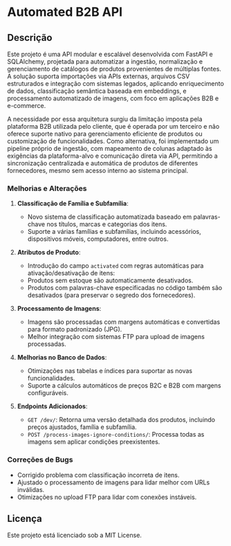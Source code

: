    # Automated B2B API

   ## Descrição

   Este projeto é uma API modular e escalável desenvolvida com FastAPI e SQLAlchemy, projetada para automatizar a ingestão, normalização e gerenciamento de catálogos de produtos provenientes de múltiplas fontes. A solução suporta importações via APIs externas, arquivos CSV estruturados e integração com sistemas legados, aplicando enriquecimento de dados, classificação semântica baseada em embeddings, e processamento automatizado de imagens, com foco em aplicações B2B e e-commerce.

  A necessidade por essa arquitetura surgiu da limitação imposta pela plataforma B2B utilizada pelo cliente, que é operada por um terceiro e não oferece suporte nativo para gerenciamento eficiente de produtos ou customização de funcionalidades. Como alternativa, foi implementado um pipeline próprio de ingestão, com mapeamento de colunas adaptado às exigências da plataforma-alvo e comunicação direta via API, permitindo a sincronização centralizada e automática de produtos de diferentes fornecedores, mesmo sem acesso interno ao sistema principal.

   ### Melhorias e Alterações
   1. **Classificação de Família e Subfamília**:
      - Novo sistema de classificação automatizada baseado em palavras-chave nos títulos, marcas e categorias dos itens.
      - Suporte a várias famílias e subfamílias, incluindo acessórios, dispositivos móveis, computadores, entre outros.

   2. **Atributos de Produto**:
      - Introdução do campo `activated` com regras automáticas para ativação/desativação de itens:
      - Produtos sem estoque são automaticamente desativados.
      - Produtos com palavras-chave especificadas no código também são desativados (para preservar o segredo dos fornecedores).

   3. **Processamento de Imagens**:
      - Imagens são processadas com margens automáticas e convertidas para formato padronizado (JPG).
      - Melhor integração com sistemas FTP para upload de imagens processadas.

   4. **Melhorias no Banco de Dados**:
      - Otimizações nas tabelas e índices para suportar as novas funcionalidades.
      - Suporte a cálculos automáticos de preços B2C e B2B com margens configuráveis.

   5. **Endpoints Adicionados**:
      - `GET /dev/`: Retorna uma versão detalhada dos produtos, incluindo preços ajustados, família e subfamília.
      - `POST /process-images-ignore-conditions/`: Processa todas as imagens sem aplicar condições preexistentes.

   ### Correções de Bugs
   - Corrigido problema com classificação incorreta de itens.
   - Ajustado o processamento de imagens para lidar melhor com URLs inválidas.
   - Otimizações no upload FTP para lidar com conexões instáveis.

   ## Licença

   Este projeto está licenciado sob a MIT License.

